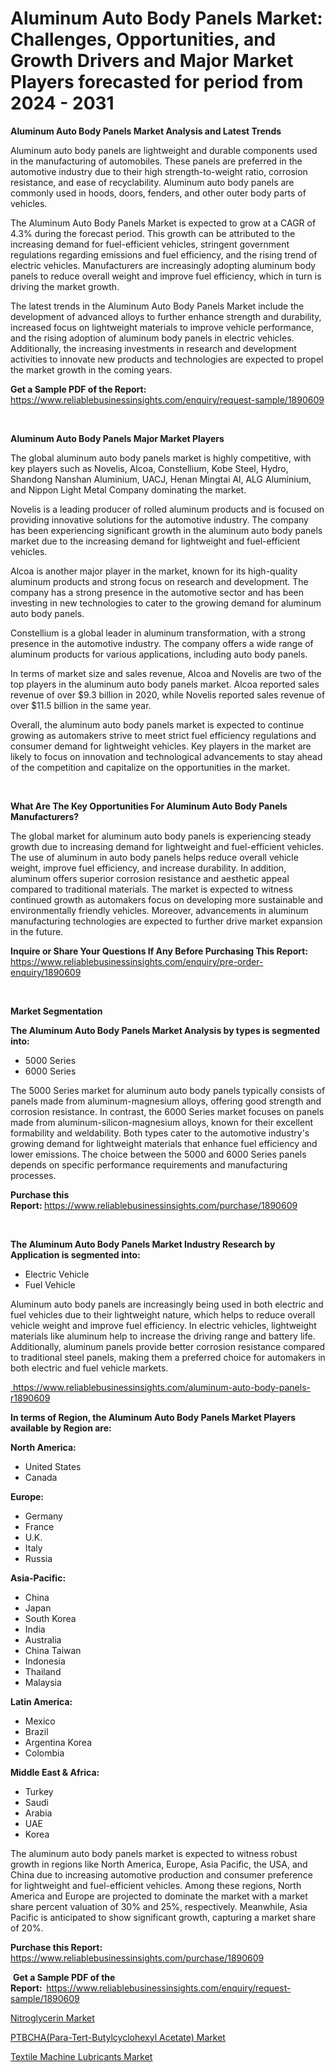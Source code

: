 <p><h1>Aluminum Auto Body Panels Market: Challenges, Opportunities, and Growth Drivers and Major Market Players forecasted for period from 2024 - 2031</h1></p><p><strong>Aluminum Auto Body Panels Market Analysis and Latest Trends</strong></p>
<p><p>Aluminum auto body panels are lightweight and durable components used in the manufacturing of automobiles. These panels are preferred in the automotive industry due to their high strength-to-weight ratio, corrosion resistance, and ease of recyclability. Aluminum auto body panels are commonly used in hoods, doors, fenders, and other outer body parts of vehicles.</p><p>The Aluminum Auto Body Panels Market is expected to grow at a CAGR of 4.3% during the forecast period. This growth can be attributed to the increasing demand for fuel-efficient vehicles, stringent government regulations regarding emissions and fuel efficiency, and the rising trend of electric vehicles. Manufacturers are increasingly adopting aluminum body panels to reduce overall weight and improve fuel efficiency, which in turn is driving the market growth.</p><p>The latest trends in the Aluminum Auto Body Panels Market include the development of advanced alloys to further enhance strength and durability, increased focus on lightweight materials to improve vehicle performance, and the rising adoption of aluminum body panels in electric vehicles. Additionally, the increasing investments in research and development activities to innovate new products and technologies are expected to propel the market growth in the coming years.</p></p>
<p><strong>Get a Sample PDF of the Report:&nbsp;</strong> <a href="https://www.reliablebusinessinsights.com/enquiry/request-sample/1890609">https://www.reliablebusinessinsights.com/enquiry/request-sample/1890609</a></p>
<p>&nbsp;</p>
<p><strong>Aluminum Auto Body Panels Major Market Players</strong></p>
<p><p>The global aluminum auto body panels market is highly competitive, with key players such as Novelis, Alcoa, Constellium, Kobe Steel, Hydro, Shandong Nanshan Aluminium, UACJ, Henan Mingtai Al, ALG Aluminium, and Nippon Light Metal Company dominating the market.</p><p>Novelis is a leading producer of rolled aluminum products and is focused on providing innovative solutions for the automotive industry. The company has been experiencing significant growth in the aluminum auto body panels market due to the increasing demand for lightweight and fuel-efficient vehicles.</p><p>Alcoa is another major player in the market, known for its high-quality aluminum products and strong focus on research and development. The company has a strong presence in the automotive sector and has been investing in new technologies to cater to the growing demand for aluminum auto body panels.</p><p>Constellium is a global leader in aluminum transformation, with a strong presence in the automotive industry. The company offers a wide range of aluminum products for various applications, including auto body panels.</p><p>In terms of market size and sales revenue, Alcoa and Novelis are two of the top players in the aluminum auto body panels market. Alcoa reported sales revenue of over $9.3 billion in 2020, while Novelis reported sales revenue of over $11.5 billion in the same year.</p><p>Overall, the aluminum auto body panels market is expected to continue growing as automakers strive to meet strict fuel efficiency regulations and consumer demand for lightweight vehicles. Key players in the market are likely to focus on innovation and technological advancements to stay ahead of the competition and capitalize on the opportunities in the market.</p></p>
<p>&nbsp;</p>
<p><strong>What Are The Key Opportunities For Aluminum Auto Body Panels Manufacturers?</strong></p>
<p><p>The global market for aluminum auto body panels is experiencing steady growth due to increasing demand for lightweight and fuel-efficient vehicles. The use of aluminum in auto body panels helps reduce overall vehicle weight, improve fuel efficiency, and increase durability. In addition, aluminum offers superior corrosion resistance and aesthetic appeal compared to traditional materials. The market is expected to witness continued growth as automakers focus on developing more sustainable and environmentally friendly vehicles. Moreover, advancements in aluminum manufacturing technologies are expected to further drive market expansion in the future.</p></p>
<p><strong>Inquire or Share Your Questions If Any Before Purchasing This Report:</strong> <a href="https://www.reliablebusinessinsights.com/enquiry/pre-order-enquiry/1890609">https://www.reliablebusinessinsights.com/enquiry/pre-order-enquiry/1890609</a></p>
<p>&nbsp;</p>
<p><strong>Market Segmentation</strong></p>
<p><strong>The Aluminum Auto Body Panels Market Analysis by types is segmented into:</strong></p>
<p><ul><li>5000 Series</li><li>6000 Series</li></ul></p>
<p><p>The 5000 Series market for aluminum auto body panels typically consists of panels made from aluminum-magnesium alloys, offering good strength and corrosion resistance. In contrast, the 6000 Series market focuses on panels made from aluminum-silicon-magnesium alloys, known for their excellent formability and weldability. Both types cater to the automotive industry's growing demand for lightweight materials that enhance fuel efficiency and lower emissions. The choice between the 5000 and 6000 Series panels depends on specific performance requirements and manufacturing processes.</p></p>
<p><strong>Purchase this Report:&nbsp;</strong><a href="https://www.reliablebusinessinsights.com/purchase/1890609">https://www.reliablebusinessinsights.com/purchase/1890609</a></p>
<p>&nbsp;</p>
<p><strong>The Aluminum Auto Body Panels Market Industry Research by Application is segmented into:</strong></p>
<p><ul><li>Electric Vehicle</li><li>Fuel Vehicle</li></ul></p>
<p><p>Aluminum auto body panels are increasingly being used in both electric and fuel vehicles due to their lightweight nature, which helps to reduce overall vehicle weight and improve fuel efficiency. In electric vehicles, lightweight materials like aluminum help to increase the driving range and battery life. Additionally, aluminum panels provide better corrosion resistance compared to traditional steel panels, making them a preferred choice for automakers in both electric and fuel vehicle markets.</p></p>
<p><a href="https://www.reliablebusinessinsights.com/aluminum-auto-body-panels-r1890609">&nbsp;https://www.reliablebusinessinsights.com/aluminum-auto-body-panels-r1890609</a></p>
<p><strong>In terms of Region, the Aluminum Auto Body Panels Market Players available by Region are:</strong></p>
<p>
    <p> <strong> North America: </strong>
        <ul>
            <li>United States</li>
            <li>Canada</li>
        </ul>
        </p> 
    <p> <strong> Europe: </strong>
        <ul>
            <li>Germany</li>
            <li>France</li>
            <li>U.K.</li>
            <li>Italy</li>
            <li>Russia</li>
        </ul>
        </p> 
    <p> <strong> Asia-Pacific: </strong>
        <ul>
            <li>China</li>
            <li>Japan</li>
            <li>South Korea</li>
            <li>India</li>
            <li>Australia</li>
            <li>China Taiwan</li>
            <li>Indonesia</li>
            <li>Thailand</li>
            <li>Malaysia</li>
        </ul>
        </p> 
    <p> <strong> Latin America: </strong>
        <ul>
            <li>Mexico</li>
            <li>Brazil</li>
            <li>Argentina Korea</li>
            <li>Colombia</li>
        </ul>
        </p> 
    <p> <strong> Middle East & Africa: </strong>
        <ul>
            <li>Turkey</li>
            <li>Saudi</li>
            <li>Arabia</li>
            <li>UAE</li>
            <li>Korea</li>
        </ul>
    </p>
    </p>
<p><p>The aluminum auto body panels market is expected to witness robust growth in regions like North America, Europe, Asia Pacific, the USA, and China due to increasing automotive production and consumer preference for lightweight and fuel-efficient vehicles. Among these regions, North America and Europe are projected to dominate the market with a market share percent valuation of 30% and 25%, respectively. Meanwhile, Asia Pacific is anticipated to show significant growth, capturing a market share of 20%.</p></p>
<p><strong>Purchase this Report: </strong><a href="https://www.reliablebusinessinsights.com/purchase/1890609">https://www.reliablebusinessinsights.com/purchase/1890609</a></p>
<p>&nbsp;<strong>Get a Sample PDF of the Report:&nbsp;&nbsp;</strong><a href="https://www.reliablebusinessinsights.com/enquiry/request-sample/1890609">https://www.reliablebusinessinsights.com/enquiry/request-sample/1890609</a></p>
<p><strong></strong></p>
<p><p><a href="https://github.com/hskmn/Market-Research-Report-List-1/blob/main/nitroglycerin-market.md">Nitroglycerin Market</a></p><p><a href="https://github.com/caylechardson65746/Market-Research-Report-List-1/blob/main/ptbchapara-tert-butylcyclohexyl-acetate-market.md">PTBCHA(Para-Tert-Butylcyclohexyl Acetate) Market</a></p><p><a href="https://github.com/victorialyman98067/Market-Research-Report-List-1/blob/main/textile-machine-lubricants-market.md">Textile Machine Lubricants Market</a></p></p>